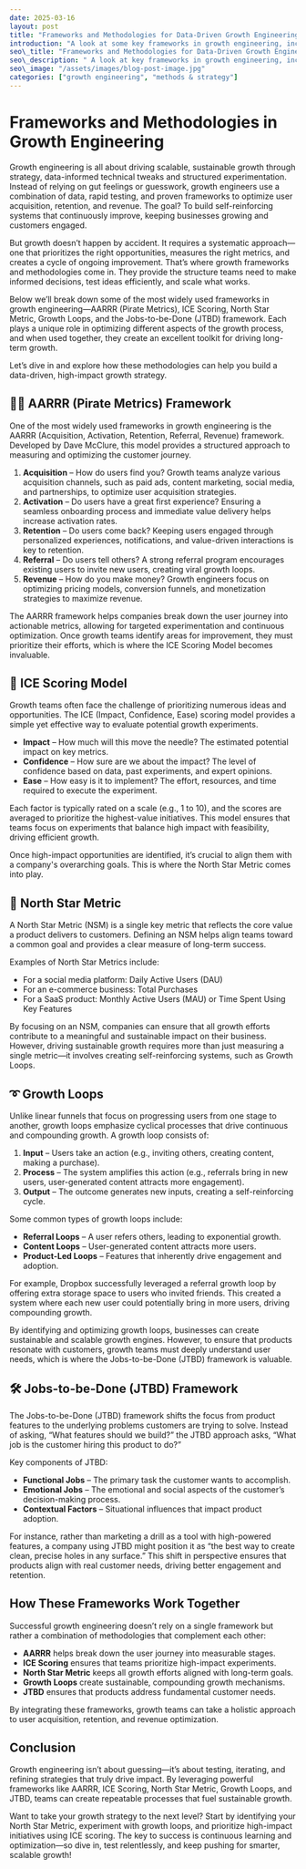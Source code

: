 ```yaml
---
date: 2025-03-16 
layout: post
title: "Frameworks and Methodologies for Data-Driven Growth Engineering"
introduction: "A look at some key frameworks in growth engineering, including AARRR, ICE scoring, North Star Metric, Growth Loops, and Jobs-to-be-Done, for optimizing user acquisition, retention, and revenue."
seo\_title: "Frameworks and Methodologies for Data-Driven Growth Engineering"
seo\_description: " A look at key frameworks in growth engineering, including AARRR, ICE scoring, North Star Metric, Growth Loops, and Jobs-to-be-Done, for optimizing user acquisition, retention, and revenue."
seo\_image: "/assets/images/blog-post-image.jpg"
categories: ["growth engineering", "methods & strategy"]
---
```

#  Frameworks and Methodologies in Growth Engineering

Growth engineering is all about driving scalable, sustainable growth through strategy, data-informed technical tweaks and structured experimentation. Instead of relying on gut feelings or guesswork, growth engineers use a combination of data, rapid testing, and proven frameworks to optimize user acquisition, retention, and revenue. The goal? To build self-reinforcing systems that continuously improve, keeping businesses growing and customers engaged.

But growth doesn’t happen by accident. It requires a systematic approach—one that prioritizes the right opportunities, measures the right metrics, and creates a cycle of ongoing improvement. That’s where growth frameworks and methodologies come in. They provide the structure teams need to make informed decisions, test ideas efficiently, and scale what works.

Below we’ll break down some of the most widely used frameworks in growth engineering—AARRR (Pirate Metrics), ICE Scoring, North Star Metric, Growth Loops, and the Jobs-to-be-Done (JTBD) framework. Each plays a unique role in optimizing different aspects of the growth process, and when used together, they create an excellent toolkit for driving long-term growth.

Let’s dive in and explore how these methodologies can help you build a data-driven, high-impact growth strategy.

## 🏴‍☠️ AARRR (Pirate Metrics) Framework

One of the most widely used frameworks in growth engineering is the AARRR (Acquisition, Activation, Retention, Referral, Revenue) framework. Developed by Dave McClure, this model provides a structured approach to measuring and optimizing the customer journey.

1. **Acquisition** – How do users find you? Growth teams analyze various acquisition channels, such as paid ads, content marketing, social media, and partnerships, to optimize user acquisition strategies.
2. **Activation** – Do users have a great first experience? Ensuring a seamless onboarding process and immediate value delivery helps increase activation rates.
3. **Retention** – Do users come back? Keeping users engaged through personalized experiences, notifications, and value-driven interactions is key to retention.
4. **Referral** – Do users tell others? A strong referral program encourages existing users to invite new users, creating viral growth loops.
5. **Revenue** – How do you make money? Growth engineers focus on optimizing pricing models, conversion funnels, and monetization strategies to maximize revenue.

The AARRR framework helps companies break down the user journey into actionable metrics, allowing for targeted experimentation and continuous optimization. Once growth teams identify areas for improvement, they must prioritize their efforts, which is where the ICE Scoring Model becomes invaluable.

## 🧊 ICE Scoring Model

Growth teams often face the challenge of prioritizing numerous ideas and opportunities. The ICE (Impact, Confidence, Ease) scoring model provides a simple yet effective way to evaluate potential growth experiments.

- **Impact** – How much will this move the needle? The estimated potential impact on key metrics.
- **Confidence** – How sure are we about the impact? The level of confidence based on data, past experiments, and expert opinions.
- **Ease** – How easy is it to implement? The effort, resources, and time required to execute the experiment.

Each factor is typically rated on a scale (e.g., 1 to 10), and the scores are averaged to prioritize the highest-value initiatives. This model ensures that teams focus on experiments that balance high impact with feasibility, driving efficient growth. 

Once high-impact opportunities are identified, it’s crucial to align them with a company's overarching goals. This is where the North Star Metric comes into play.

## 🌠 North Star Metric

A North Star Metric (NSM) is a single key metric that reflects the core value a product delivers to customers. Defining an NSM helps align teams toward a common goal and provides a clear measure of long-term success.

Examples of North Star Metrics include:

- For a social media platform: Daily Active Users (DAU)
- For an e-commerce business: Total Purchases
- For a SaaS product: Monthly Active Users (MAU) or Time Spent Using Key Features

By focusing on an NSM, companies can ensure that all growth efforts contribute to a meaningful and sustainable impact on their business. However, driving sustainable growth requires more than just measuring a single metric—it involves creating self-reinforcing systems, such as Growth Loops.

## ➰ Growth Loops

Unlike linear funnels that focus on progressing users from one stage to another, growth loops emphasize cyclical processes that drive continuous and compounding growth. A growth loop consists of:

1. **Input** – Users take an action (e.g., inviting others, creating content, making a purchase).
2. **Process** – The system amplifies this action (e.g., referrals bring in new users, user-generated content attracts more engagement).
3. **Output** – The outcome generates new inputs, creating a self-reinforcing cycle.

Some common types of growth loops include:

- **Referral Loops** – A user refers others, leading to exponential growth.
- **Content Loops** – User-generated content attracts more users.
- **Product-Led Loops** – Features that inherently drive engagement and adoption.

For example, Dropbox successfully leveraged a referral growth loop by offering extra storage space to users who invited friends. This created a system where each new user could potentially bring in more users, driving compounding growth. 

By identifying and optimizing growth loops, businesses can create sustainable and scalable growth engines. However, to ensure that products resonate with customers, growth teams must deeply understand user needs, which is where the Jobs-to-be-Done (JTBD) framework is valuable.

## 🛠️ Jobs-to-be-Done (JTBD) Framework

The Jobs-to-be-Done (JTBD) framework shifts the focus from product features to the underlying problems customers are trying to solve. Instead of asking, “What features should we build?” the JTBD approach asks, “What job is the customer hiring this product to do?”

Key components of JTBD:

- **Functional Jobs** – The primary task the customer wants to accomplish.
- **Emotional Jobs** – The emotional and social aspects of the customer’s decision-making process.
- **Contextual Factors** – Situational influences that impact product adoption.

For instance, rather than marketing a drill as a tool with high-powered features, a company using JTBD might position it as “the best way to create clean, precise holes in any surface.” This shift in perspective ensures that products align with real customer needs, driving better engagement and retention.

## How These Frameworks Work Together

Successful growth engineering doesn’t rely on a single framework but rather a combination of methodologies that complement each other:

- **AARRR** helps break down the user journey into measurable stages.
- **ICE Scoring** ensures that teams prioritize high-impact experiments.
- **North Star Metric** keeps all growth efforts aligned with long-term goals.
- **Growth Loops** create sustainable, compounding growth mechanisms.
- **JTBD** ensures that products address fundamental customer needs.

By integrating these frameworks, growth teams can take a holistic approach to user acquisition, retention, and revenue optimization.

## Conclusion

Growth engineering isn’t about guessing—it’s about testing, iterating, and refining strategies that truly drive impact. By leveraging powerful frameworks like AARRR, ICE Scoring, North Star Metric, Growth Loops, and JTBD, teams can create repeatable processes that fuel sustainable growth.

Want to take your growth strategy to the next level? Start by identifying your North Star Metric, experiment with growth loops, and prioritize high-impact initiatives using ICE scoring. The key to success is continuous learning and optimization—so dive in, test relentlessly, and keep pushing for smarter, scalable growth!

